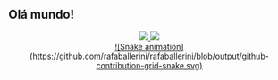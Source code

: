 ## Olá mundo!
<div align="center">
   <a href="https://github.com/Joaovitron999">
  <img height="145em" src="https://github-readme-stats.vercel.app/api?username=Joaovitron999&show_icons=true&theme=dracula&include_all_commits=true&count_private=true"/>
  <img height="145em" src="https://github-readme-stats.vercel.app/api/top-langs/?username=Joaovitron999&layout=compact&langs_count=7&theme=dracula"/>
</div>

<div align="center">
    ![Snake animation](https://github.com/rafaballerini/rafaballerini/blob/output/github-contribution-grid-snake.svg)
</div>
   

